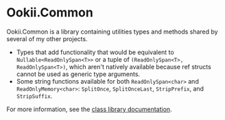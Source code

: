 # Ookii.Common

Ookii.Common is a library containing utilities types and methods shared by several of my other
projects.

- Types that add functionality that would be equivalent to `Nullable<ReadOnlySpan<T>>` or a tuple
  of `(ReadOnlySpan<T>, ReadOnlySpan<T>)`, which aren't natively available because ref structs
  cannot be used as generic type arguments.
- Some string functions available for both `ReadOnlySpan<char>` and `ReadOnlyMemory<char>`:
  `SplitOnce`, `SplitOnceLast`, `StripPrefix`, and `StripSuffix`.

For more information, see the [class library documentation](https://www.ookii.org/Link/OokiiCommonDoc).
